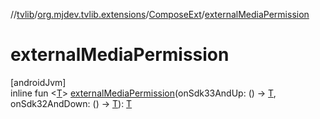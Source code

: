 //[tvlib](../../../index.md)/[org.mjdev.tvlib.extensions](../index.md)/[ComposeExt](index.md)/[externalMediaPermission](external-media-permission.md)

# externalMediaPermission

[androidJvm]\
inline fun &lt;[T](external-media-permission.md)&gt; [externalMediaPermission](external-media-permission.md)(onSdk33AndUp: () -&gt; [T](external-media-permission.md), onSdk32AndDown: () -&gt; [T](external-media-permission.md)): [T](external-media-permission.md)

